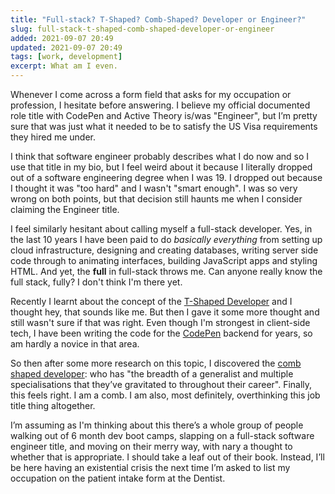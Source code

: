 ```yaml
---
title: "Full-stack? T-Shaped? Comb-Shaped? Developer or Engineer?"
slug: full-stack-t-shaped-comb-shaped-developer-or-engineer
added: 2021-09-07 20:49
updated: 2021-09-07 20:49
tags: [work, development]
excerpt: What am I even.
---
```


Whenever I come across a form field that asks for my occupation or profession, I hesitate before answering. I believe my official documented role title with CodePen and Active Theory is/was "Engineer", but I’m pretty sure that was just what it needed to be to satisfy the US Visa requirements they hired me under.

I think that software engineer probably describes what I do now and so I use that title in my bio, but I feel weird about it because I literally dropped out of a software engineering degree when I was 19. I dropped out because I thought it was "too hard" and I wasn't "smart enough". I was so very wrong on both points, but that decision still haunts me when I consider claiming the Engineer title.

I feel similarly hesitant about calling myself a full-stack developer. Yes, in the last 10 years I have been paid to do *basically everything* from setting up cloud infrastructure, designing and creating databases, writing server side code through to animating interfaces, building JavaScript apps and styling HTML. And yet, the **full** in full-stack throws me. Can anyone really know the full stack, fully? I don't think I'm there yet.

Recently I learnt about the concept of the [T-Shaped Developer](https://letslearnabout.net/blog/what-it-is-a-t-shaped-developer-and-why-you-should-be-one/) and I thought hey, that sounds like me. But then I gave it some more thought and still wasn't sure if that was right. Even though I'm strongest in client-side tech, I have been writing the code for the [CodePen](https://codepen.io) backend for years, so am hardly a novice in that area. 

So then after some more research on this topic, I discovered the [comb shaped developer](https://killalldefects.com/2020/02/22/specializing-vs-generalizing-careers/): who has "the breadth of a generalist and multiple specialisations that they’ve gravitated to throughout their career". Finally, this feels right. I am a comb. I am also, most definitely, overthinking this job title thing altogether. 

I’m assuming as I'm thinking about this there’s a whole group of people walking out of 6 month dev boot camps, slapping on a full-stack software engineer title, and moving on their merry way, with nary a thought to whether that is appropriate. I should take a leaf out of their book. Instead, I’ll be here having an existential crisis the next time I’m asked to list my occupation on the patient intake form at the Dentist.

